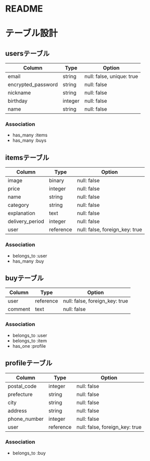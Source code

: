 # README

# テーブル設計

## usersテーブル

| Column            | Type     | Option                        |
|-------------------|----------|-------------------------------|
|email              |string    |null: false, unique: true      |
|encrypted_password |string    |null: false                    |
|nickname           |string    |null: false                    |
|birthday           |integer   |null: false                    |
|name               |string    |null: false                    |

### Association
- has_many :items
- has_many :buys

## itemsテーブル

| Column            | Type     | Option                        |
|-------------------|----------|-------------------------------|
|image              |binary    |null: false                    |
|price              |integer   |null: false                    |
|name               |string    |null: false                    |
|category           |string    |null: false                    |
|explanation        |text      |null: false                    |
|delivery_period    |integer   |null: false                    |
|user               |reference |null: false, foreign_key: true |

### Association
- belongs_to :user
- has_many :buy

## buyテーブル

| Column            | Type     | Option                        |
|-------------------|----------|-------------------------------|
|user               |reference |null: false, foreign_key: true |
|comment            |text      |null: false                    |

### Association
- belongs_to :user
- belongs_to :item
- has_one :profile

## profileテーブル
| Column            | Type     | Option                        |
|-------------------|----------|-------------------------------|
|postal_code        |integer   |null: false                    |
|prefecture         |string    |null: false                    |
|city               |string    |null: false                    |
|address            |string    |null: false                    |
|phone_number       |integer   |null: false                    |
|user               |reference |null: false, foreign_key: true |

### Association
- belongs_to :buy
